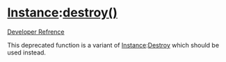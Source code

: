# [Instance](Class?Instance):[destroy()](Method?Instance/destroy)
[Developer Refrence](Method?Instance/destroy)

This deprecated function is a variant of [Instance](Class?Instance):[Destroy](Method?Instance/Destroy) which should be used instead.
